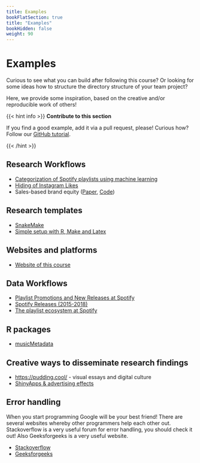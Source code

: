 ```yaml
---
title: Examples
bookFlatSection: true
title: "Examples"
bookHidden: false
weight: 90
---
```


# Examples

Curious to see what you can build after following this course? Or looking for some ideas how to structure the directory structure of your team project?

Here, we provide some inspiration, based on the creative and/or reproducible work of others!

{{< hint info >}}
__Contribute to this section__

If you find a good example, add it via a pull request, please! Curious how? Follow our [GitHub tutorial](../../docs/tutorials/version-control).

{{< /hint >}}

## Research Workflows
* [Categorization of Spotify playlists using machine learning](https://github.com/hannesdatta/spotify-playlist-clustering)
* [Hiding of Instagram Likes](https://github.com/RoyKlaasseBos/Hiding-Instagram-Likes)
* Sales-based brand equity ([Paper](https://doi.org/10.1509/jm.15.0340), [Code](https://github.com/hannesdatta/brand-equity-journal-of-marketing))

## Research templates
- [SnakeMake](https://github.com/hannesdatta/snakemake-econ-r)
- [Simple setup with R, Make and Latex](https://tilburgsciencehub.com/examples/simple-reproducible-workflow/)

## Websites and platforms
- [Website of this course](https://dprep.hannesdatta.com)

## Data Workflows
* [Playlist Promotions and New Releases at Spotify](https://github.com/hannesdatta/data-spotify-promotions-releases)
* [Spotify Releases (2015-2018)](https://github.com/hannesdatta/data-spotify-releases-2015-2018)
* [The playlist ecosystem at Spotify](https://github.com/hannesdatta/data-spotify-playlist-ecosystem)

## R packages
* [musicMetadata](https://github.com/hannesdatta/musicMetadata)

## Creative ways to disseminate research findings
- https://pudding.cool/ - visual essays and digital culture
- [ShinyApps & advertising effects](http://advertising-effects.chicagobooth.edu)

## Error handling
When you start programming Google will be your best friend! There are several websites whereby other programmers help each other out.
Stackoverflow is a very useful forum for error handling, you should check it out! Also Geeksforgeeks is a very useful website.
* [Stackoverflow](https://stackoverflow.com/)
* [Geeksforgeeks](https://www.geeksforgeeks.org/)
